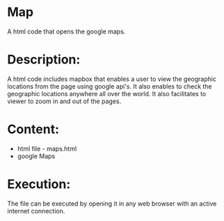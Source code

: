 # Map
A html code that opens the google maps.

# Description:
A html code includes mapbox that enables a user to view the geographic locations from the page using google api's.
It also enables to check the geographic locations anywhere all over the world. 
It also facilitates to viewer to zoom in and out of the pages.

# Content:
* html file - maps.html
* google Maps
 
# Execution:
The file can be executed by opening it in any web browser with an active internet connection.
